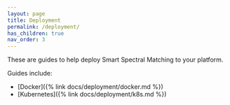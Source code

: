 ```yaml
---
layout: page
title: Deployment
permalink: /deployment/
has_children: true
nav_order: 3
---
```


These are guides to help deploy Smart Spectral Matching to your platform.

Guides include:
- [Docker]({% link docs/deployment/docker.md %})
- [Kubernetes]({% link docs/deployment/k8s.md %})
